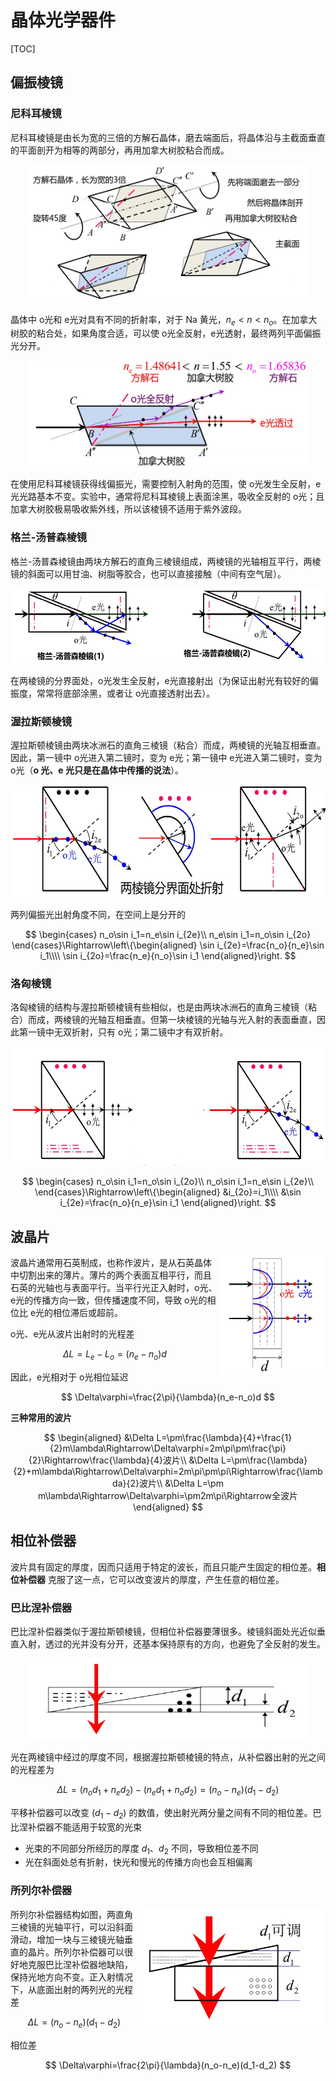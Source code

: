 # 晶体光学器件

[TOC]

## 偏振棱镜

### 尼科耳棱镜

尼科耳棱镜是由长为宽的三倍的方解石晶体，磨去端面后，将晶体沿与主截面垂直的平面剖开为相等的两部分，再用加拿大树胶粘合而成。

<center>
    <img src="./images/晶体光学器件/尼科耳棱镜制做.png" width="450" height="220">
</center>

晶体中 o光和 e光对具有不同的折射率，对于 $\mathrm{Na}$ 黄光，$n_e<n<n_o$。在加拿大树胶的粘合处，如果角度合适，可以使 o光全反射，e光透射，最终两列平面偏振光分开。

<center>
    <img src="./images/晶体光学器件/尼科耳棱镜光路.png" width="450" height="170">
</center>

在使用尼科耳棱镜获得线偏振光，需要控制入射角的范围，使 o光发生全反射，e光光路基本不变。实验中，通常将尼科耳棱镜上表面涂黑，吸收全反射的 o光；且加拿大树胶极易吸收紫外线，所以该棱镜不适用于紫外波段。

### 格兰-汤普森棱镜

格兰-汤普森棱镜由两块方解石的直角三棱镜组成，两棱镜的光轴相互平行，两棱镜的斜面可以用甘油、树脂等胶合，也可以直接接触（中间有空气层）。

<center>
    <img src="./images/晶体光学器件/格兰-汤普森棱镜.png" width="600" height="120">
</center>

在两棱镜的分界面处，o光发生全反射，e光直接射出（为保证出射光有较好的偏振度，常常将底部涂黑，或者让 o光直接透射出去）。

### 渥拉斯顿棱镜

渥拉斯顿棱镜由两块冰洲石的直角三棱镜（粘合）而成，两棱镜的光轴互相垂直。因此，第一镜中 o光进入第二镜时，变为 e光；第一镜中 e光进入第二镜时，变为 o光（**o 光、e 光只是在晶体中传播的说法**）。

<center>
    <img src="./images/晶体光学器件/渥拉斯顿棱镜.png" width="600" height="180">
</center>

两列偏振光出射角度不同，在空间上是分开的

$$
\begin{cases}
    n_o\sin i_1=n_e\sin i_{2e}\\
    n_e\sin i_1=n_o\sin i_{2o}
\end{cases}\Rightarrow\left\{\begin{aligned}
    \sin i_{2e}=\frac{n_o}{n_e}\sin i_1\\\\
    \sin i_{2o}=\frac{n_e}{n_o}\sin i_1
\end{aligned}\right.
$$

### 洛匈棱镜

洛匈棱镜的结构与渥拉斯顿棱镜有些相似，也是由两块冰洲石的直角三棱镜（粘合）而成，两棱镜的光轴互相垂直。但第一块棱镜的光轴与光入射的表面垂直，因此第一镜中无双折射，只有 o光；第二镜中才有双折射。

<center>
    <img src="./images/晶体光学器件/洛匈棱镜.png" width="600" height="190">
</center>

$$
\begin{cases}
    n_o\sin i_1=n_o\sin i_{2o}\\
    n_o\sin i_1=n_e\sin i_{2e}\\
\end{cases}\Rightarrow\left\{\begin{aligned}
    &i_{2o}=i_1\\\\
    &\sin i_{2e}=\frac{n_o}{n_e}\sin i_1
\end{aligned}\right.
$$

## 波晶片

<div style="float: right; clear: both;" align="left">
    <img src="./images/晶体光学器件/波晶片.png" width="170" height="190">
</div>

波晶片通常用石英制成，也称作波片，是从石英晶体中切割出来的薄片。薄片的两个表面互相平行，而且石英的光轴也与表面平行。当平行光正入射时，o光、e光的传播方向一致，但传播速度不同，导致 o光的相位比 e光的相位滞后或超前。

o光、e光从波片出射时的光程差

$$
\Delta L=L_e-L_o=(n_e-n_o)d
$$

因此，e光相对于 o光相位延迟

$$
\Delta\varphi=\frac{2\pi}{\lambda}(n_e-n_o)d
$$

**三种常用的波片**

$$
\begin{aligned}
    &\Delta L=\pm\frac{\lambda}{4}+\frac{1}{2}m\lambda\Rightarrow\Delta\varphi=2m\pi\pm\frac{\pi}{2}\Rightarrow\frac{\lambda}{4}波片\\
    &\Delta L=\pm\frac{\lambda}{2}+m\lambda\Rightarrow\Delta\varphi=2m\pi\pm\pi\Rightarrow\frac{\lambda}{2}波片\\
    &\Delta L=\pm m\lambda\Rightarrow\Delta\varphi=\pm2m\pi\Rightarrow全波片
\end{aligned}
$$

## 相位补偿器

波片具有固定的厚度，因而只适用于特定的波长，而且只能产生固定的相位差。**相位补偿器** 克服了这一点，它可以改变波片的厚度，产生任意的相位差。

### 巴比涅补偿器

巴比涅补偿器类似于渥拉斯顿棱镜，但相位补偿器要薄很多。棱镜斜面处光近似垂直入射，透过的光并没有分开，还基本保持原有的方向，也避免了全反射的发生。

<center>
    <img src="./images/晶体光学器件/巴比涅补偿器.png" width="450" height="130">
</center>

光在两棱镜中经过的厚度不同，根据渥拉斯顿棱镜的特点，从补偿器出射的光之间的光程差为

$$
\Delta L=(n_od_1+n_ed_2)-(n_ed_1+n_od_2)=(n_o-n_e)(d_1-d_2)
$$

平移补偿器可以改变 $(d_1-d_2)$ 的数值，使出射光两分量之间有不同的相位差。巴比涅补偿器不能适用于较宽的光束

* 光束的不同部分所经历的厚度 $d_1$、$d_2$ 不同，导致相位差不同
* 光在斜面处总有折射，快光和慢光的传播方向也会互相偏离

### 所列尔补偿器

<div style="float: right; clear: both;" align="left">
    <img src="./images/晶体光学器件/所列尔补偿器.png" width="300" height="190">
</div>

所列尔补偿器结构如图，两直角三棱镜的光轴平行，可以沿斜面滑动，增加一块与三棱镜光轴垂直的晶片。所列尔补偿器可以很好地克服巴比涅补偿器地缺陷，保持光地方向不变。正入射情况下，从底面出射的两列光的光程差

$$
\Delta L=(n_o-n_e)(d_1-d_2)
$$

相位差

$$
\Delta\varphi=\frac{2\pi}{\lambda}(n_o-n_e)(d_1-d_2)
$$